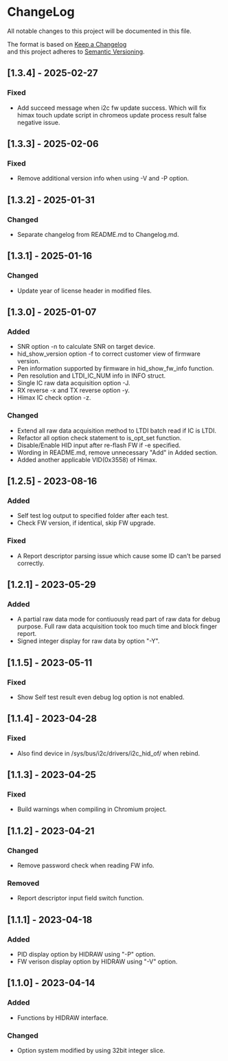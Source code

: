 # ChangeLog

All notable changes to this project will be documented in this file.  
  
The format is based on [Keep a Changelog](http://keepachangelog.com/en/1.1.0/)  
and this project adheres to [Semantic Versioning](http://semver.org/spec/v2.0.0.html).  

## [1.3.4] - 2025-02-27
### Fixed
- Add succeed message when i2c fw update success. Which will fix himax touch update
  script in chromeos update process result false negative issue.

## [1.3.3] - 2025-02-06
### Fixed
- Remove additional version info when using -V and -P option.

## [1.3.2] - 2025-01-31
### Changed
- Separate changelog from README.md to Changelog.md.

## [1.3.1] - 2025-01-16
### Changed
- Update year of license header in modified files.

## [1.3.0] - 2025-01-07
### Added
- SNR option -n to calculate SNR on target device.  
- hid_show_version option -f to correct customer view of firmware version.
- Pen information supported by firmware in hid_show_fw_info function.
- Pen resolution and LTDI_IC_NUM info in INFO struct.
- Single IC raw data acquisition option -J.
- RX reverse -x and TX reverse option -y.
- Himax IC check option -z.
### Changed
- Extend all raw data acquisition method to LTDI batch read if IC is LTDI.
- Refactor all option check statement to is_opt_set function.
- Disable/Enable HID input after re-flash FW if -e specified.
- Wording in README.md, remove unnecessary "Add" in Added section.
- Added another applicable VID(0x3558) of Himax.

## [1.2.5] - 2023-08-16
### Added
- Self test log output to specified folder after each test.
- Check FW version, if identical, skip FW upgrade.
### Fixed
- A Report descriptor parsing issue which cause some ID can't be parsed correctly.

## [1.2.1] - 2023-05-29
### Added
- A partial raw data mode for contiuously read part of raw data for debug purpose. Full raw data acquisition took too much time and block finger report.
- Signed integer display for raw data by option "-Y".

## [1.1.5] - 2023-05-11
### Fixed
- Show Self test result even debug log option is not enabled.

## [1.1.4] - 2023-04-28
### Fixed
- Also find device in /sys/bus/i2c/drivers/i2c_hid_of/ when rebind.

## [1.1.3] - 2023-04-25
### Fixed
- Build warnings when compiling in Chromium project.

## [1.1.2] - 2023-04-21
### Changed
- Remove password check when reading FW info.
### Removed
- Report descriptor input field switch function.

## [1.1.1] - 2023-04-18
### Added
- PID display option by HIDRAW using "-P" option.
- FW verison display option by HIDRAW using "-V" option.

## [1.1.0] - 2023-04-14
### Added
- Functions by HIDRAW interface.
### Changed
- Option system modified by using 32bit integer slice.